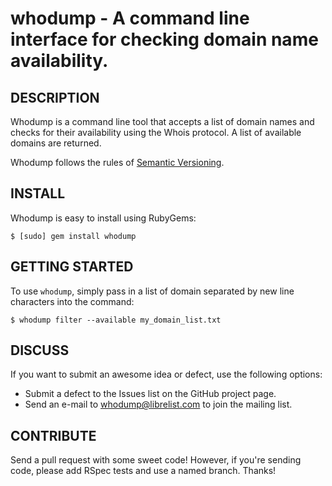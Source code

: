 whodump - A command line interface for checking domain name availability.
=========================================================================

## DESCRIPTION

Whodump is a command line tool that accepts a list of domain names and checks
for their availability using the Whois protocol. A list of available domains are
returned.

Whodump follows the rules of [Semantic Versioning](http://semver.org/).


## INSTALL

Whodump is easy to install using RubyGems:

	$ [sudo] gem install whodump


## GETTING STARTED

To use `whodump`, simply pass in a list of domain separated by new line
characters into the command:

	$ whodump filter --available my_domain_list.txt


## DISCUSS

If you want to submit an awesome idea or defect, use the following options:

* Submit a defect to the Issues list on the GitHub project page.
* Send an e-mail to [whodump@librelist.com](mailto://whodump@librelist.com)
  to join the mailing list.


## CONTRIBUTE

Send a pull request with some sweet code! However, if you're sending code,
please add RSpec tests and use a named branch. Thanks!
